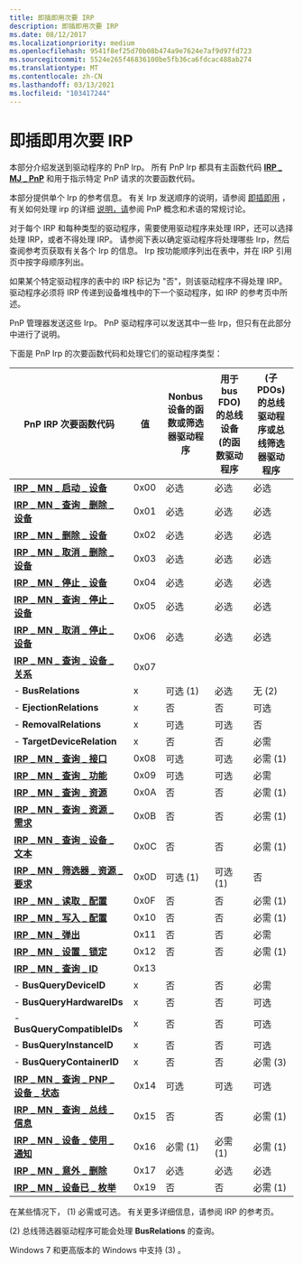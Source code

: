 ```yaml
---
title: 即插即用次要 IRP
description: 即插即用次要 IRP
ms.date: 08/12/2017
ms.localizationpriority: medium
ms.openlocfilehash: 9541f8ef25d70b08b474a9e7624e7af9d97fd723
ms.sourcegitcommit: 5524e265f46836100be5fb36ca6fdcac488ab274
ms.translationtype: MT
ms.contentlocale: zh-CN
ms.lasthandoff: 03/13/2021
ms.locfileid: "103417244"
---
```

# <a name="plug-and-play-minor-irps"></a>即插即用次要 IRP





本部分介绍发送到驱动程序的 PnP Irp。 所有 PnP Irp 都具有主函数代码 [**IRP \_ MJ \_ PnP**](irp-mj-pnp.md) 和用于指示特定 PnP 请求的次要函数代码。

本部分提供单个 Irp 的参考信息。 有关 Irp 发送顺序的说明，请参阅 [即插即用](./introduction-to-plug-and-play.md) ，有关如何处理 irp 的详细 [说明，请](./dispatchpnp-routines.md)参阅 PnP 概念和术语的常规讨论。

对于每个 IRP 和每种类型的驱动程序，需要使用驱动程序来处理 IRP，还可以选择处理 IRP，或者不得处理 IRP。 请参阅下表以确定驱动程序将处理哪些 Irp，然后查阅参考页获取有关各个 Irp 的信息。 Irp 按功能顺序列出在表中，并在 IRP 引用页中按字母顺序列出。

如果某个特定驱动程序的表中的 IRP 标记为 "否"，则该驱动程序不得处理 IRP。 驱动程序必须将 IRP 传递到设备堆栈中的下一个驱动程序，如 IRP 的参考页中所述。

PnP 管理器发送这些 Irp。 PnP 驱动程序可以发送其中一些 Irp，但只有在此部分中进行了说明。

下面是 PnP Irp 的次要函数代码和处理它们的驱动程序类型：


|                              PnP IRP 次要函数代码                              | 值 | Nonbus 设备的函数或筛选器驱动程序 | 用于 bus FDO) 的总线设备 (的函数驱动程序 |  (子 PDOs) 的总线驱动程序或总线筛选器驱动程序 |
|---------------------------------------------------------------------------------------|---------------------------------------------|----------------------------------------------|--------------------------------------------------|---|
|                 [**IRP \_ MN \_ 启动 \_ 设备**](irp-mn-start-device.md)                  |0x00|                  必选                   |                   必选                   |                     必选                     |
|          [**IRP \_ MN \_ 查询 \_ 删除 \_ 设备**](irp-mn-query-remove-device.md)          |0x01|                  必选                   |                   必选                   |                     必选                     |
|                [**IRP \_ MN \_ 删除 \_ 设备**](irp-mn-remove-device.md)                 |0x02|                  必选                   |                   必选                   |                     必选                     |
|         [**IRP \_ MN \_ 取消 \_ 删除 \_ 设备**](irp-mn-cancel-remove-device.md)         |0x03|                  必选                   |                   必选                   |                     必选                     |
|                  [**IRP \_ MN \_ 停止 \_ 设备**](irp-mn-stop-device.md)                   |0x04|                  必选                   |                   必选                   |                     必选                     |
|            [**IRP \_ MN \_ 查询 \_ 停止 \_ 设备**](irp-mn-query-stop-device.md)            |0x05|                  必选                   |                   必选                   |                     必选                     |
|           [**IRP \_ MN \_ 取消 \_ 停止 \_ 设备**](irp-mn-cancel-stop-device.md)           |0x06|                  必选                   |                   必选                   |                     必选                     |
|       [**IRP \_ MN \_ 查询 \_ 设备 \_ 关系**](irp-mn-query-device-relations.md)       |0x07                                             |                                              |                                                  |
|                                 -   **BusRelations**                                  |x|                可选 (1)                  |                   必选                   |                      无 (2)                       |
|                               -   **EjectionRelations**                               |x|                     否                      |                      否                      |                     可选                     |
|                               -   **RemovalRelations**                                |x|                  可选                   |                   可选                   |                        否                        |
|                             -   **TargetDeviceRelation**                              |x|                     否                      |                      否                      |                     必需                     |
|              [**IRP \_ MN \_ 查询 \_ 接口**](irp-mn-query-interface.md)               |0x08|                  可选                   |                   可选                   |                   必需 (1)                    |
|           [**IRP \_ MN \_ 查询 \_ 功能**](irp-mn-query-capabilities.md)            |0x09|                  可选                   |              可选 | 必需               |                                                  |
|              [**IRP \_ MN \_ 查询 \_ 资源**](irp-mn-query-resources.md)               |0x0A|                     否                      |                      否                      |                   必需 (1)                    |
|  [**IRP \_ MN \_ 查询 \_ 资源 \_ 需求**](irp-mn-query-resource-requirements.md)  |0x0B|                     否                      |                      否                      |                   必需 (1)                    |
|            [**IRP \_ MN \_ 查询 \_ 设备 \_ 文本**](irp-mn-query-device-text.md)            |0x0C|                     否                      |                      否                      |                   必需 (1)                    |
| [**IRP \_ MN \_ 筛选器 \_ 资源 \_ 要求**](irp-mn-filter-resource-requirements.md) |0x0D|                可选 (1)                  |                 可选 (1)                  |                        否                        |
|                  [**IRP \_ MN \_ 读取 \_ 配置**](irp-mn-read-config.md)                   |0x0F|                     否                      |                      否                      |                   必需 (1)                    |
|                 [**IRP \_ MN \_ 写入 \_ 配置**](irp-mn-write-config.md)                  |0x10|                     否                      |                      否                      |                   必需 (1)                    |
|                 [**IRP \_ MN \_ 弹出**](irp-mn-eject.md)                  |0x11|                     否                      |                      否                      |                   必需                   |
|                     [**IRP \_ MN \_ 设置 \_ 锁定**](irp-mn-set-lock.md)                      |0x12|                     否                      |                      否                      |                   必需 (1)                    |
|                     [**IRP \_ MN \_ 查询 \_ ID**](irp-mn-query-id.md)                      |0x13|                                             |                                              |                                                  |
|                               -   **BusQueryDeviceID**                                |x|                     否                      |                      否                      |                     必需                     |
|                              -   **BusQueryHardwareIDs**                              |x|                     否                      |                      否                      |                     可选                     |
|                             -   **BusQueryCompatibleIDs**                             |x|                     否                      |                  否  |  可选                  |                                                  |
|                              -   **BusQueryInstanceID**                               |x|                     否                      |                      否                      |                     可选                     |
|                              -   **BusQueryContainerID**                              |x|                     否                      |                      否                      |                   必需 (3)                    |
|      [**IRP \_ MN \_ 查询 \_ PNP \_ 设备 \_ 状态**](irp-mn-query-pnp-device-state.md)       |0x14|                  可选                   |                   可选                   |                     可选                     |
|        [**IRP \_ MN \_ 查询 \_ 总线 \_ 信息**](irp-mn-query-bus-information.md)        |0x15|                     否                      |                      否                      |                   必需 (1)                    |
|    [**IRP \_ MN \_ 设备 \_ 使用 \_ 通知**](irp-mn-device-usage-notification.md)    |0x16|                必需 (1)                  |                 必需 (1)                  |                   必需 (1)                    |
|             [**IRP \_ MN \_ 意外 \_ 删除**](irp-mn-surprise-removal.md)              |0x17|                  必选                   |                   必选                   |                     必选                     |
|            [**IRP \_ MN \_ 设备已 \_ 枚举**](irp-mn-device-enumerated.md)             |0x19|                     否                      |                      否                      |                   必需 (1)                    |

在某些情况下， (1) 必需或可选。 有关更多详细信息，请参阅 IRP 的参考页。

 (2) 总线筛选器驱动程序可能会处理 **BusRelations** 的查询。

Windows 7 和更高版本的 Windows 中支持 (3) 。
